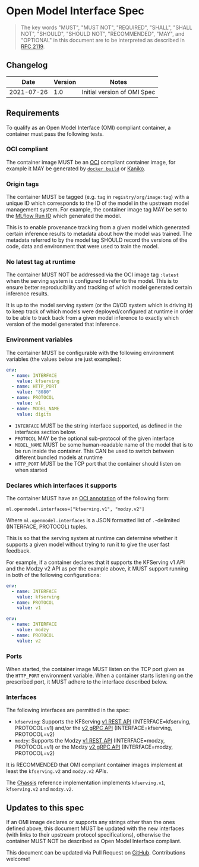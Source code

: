 # Open Model Interface Spec

> The key words "MUST", "MUST NOT", "REQUIRED", "SHALL", "SHALL NOT", "SHOULD", "SHOULD NOT", "RECOMMENDED",  "MAY", and "OPTIONAL" in this document are to be interpreted as described in [RFC 2119](https://datatracker.ietf.org/doc/html/rfc2119).

## Changelog

| Date       | Version | Notes                       |
|------------|---------|-----------------------------|
| 2021-07-26 | 1.0     | Initial version of OMI Spec |

## Requirements

To qualify as an Open Model Interface (OMI) compliant container, a container must pass the following tests.

### OCI compliant

The container image MUST be an [OCI](https://opencontainers.org/) compliant container image, for example it MAY be generated by [`docker build`](https://docs.docker.com/engine/reference/commandline/build/) or [Kaniko](https://github.com/GoogleContainerTools/kaniko).

### Origin tags

The container MUST be tagged (e.g. `tag` in `registry/org/image:tag`) with a unique ID which corresponds to the ID of the model in the upstream model management system.
For example, the container image tag MAY be set to the [MLflow Run ID](https://www.mlflow.org/docs/latest/model-registry.html) which generated the model.

This is to enable provenance tracking from a given model which generated certain inference results to metadata about how the model was trained.
The metadata referred to by the model tag SHOULD record the versions of the code, data and environment that were used to train the model.

### No latest tag at runtime

The container MUST NOT be addressed via the OCI image tag `:latest` when the serving system is configured to refer to the model.
This is to ensure better reproducibility and tracking of which model generated certain inference results.

It is up to the model serving system (or the CI/CD system which is driving it) to keep track of which models were deployed/configured at runtime in order to be able to track back from a given model inference to exactly which version of the model generated that inference.

### Environment variables

The container MUST be configurable with the following environment variables (the values below are just examples):
```yaml
env:
  - name: INTERFACE
    value: kfserving
  - name: HTTP_PORT
    value: "8080"
  - name: PROTOCOL
    value: v1
  - name: MODEL_NAME
    value: digits
```

* `INTERFACE` MUST be the string interface supported, as defined in the interfaces section below.
* `PROTOCOL` MAY be the optional sub-protocol of the given interface
* `MODEL_NAME` MUST be some human-readable name of the model that is to be run inside the container. This CAN be used to switch between different bundled models at runtime
* `HTTP_PORT` MUST be the TCP port that the container should listen on when started

### Declares which interfaces it supports

The container MUST have an [OCI annotation](https://github.com/opencontainers/image-spec/blob/main/annotations.md) of the following form:

```
ml.openmodel.interfaces=["kfserving.v1", "modzy.v2"]
```

Where `ml.openmodel.interfaces` is a JSON formatted list of `.`-delimited (INTERFACE, PROTOCOL) tuples.

This is so that the serving system at runtime can determine whether it supports a given model without trying to run it to give the user fast feedback.

For example, if a container declares that it supports the KFServing v1 API and the Modzy v2 API as per the example above, it MUST support running in both of the following configurations:

```yaml
env:
  - name: INTERFACE
    value: kfserving
  - name: PROTOCOL
    value: v1
```

```yaml
env:
  - name: INTERFACE
    value: modzy
  - name: PROTOCOL
    value: v2
```

### Ports

When started, the container image MUST listen on the TCP port given as the `HTTP_PORT` environment variable.
When a container starts listening on the prescribed port, it MUST adhere to the interface described below.

### Interfaces

The following interfaces are permitted in the spec:

* `kfserving`: Supports the KFServing [v1 REST API](https://github.com/kubeflow/kfserving/blob/master/docs/README.md#data-plane-v1) (INTERFACE=kfserving, PROTOCOL=v1) and/or the [v2 gRPC API](https://github.com/kubeflow/kfserving/tree/master/docs/predict-api/v2) (INTERFACE=kfserving, PROTOCOL=v2)
* `modzy`: Supports the Modzy [v1 REST API](https://models.modzy.com/docs/model-packaging/container-specifications) (INTERFACE=modzy, PROTOCOL=v1) or the Modzy [v2 gRPC API](https://models.modzy.com/docs/model-packaging/container-specifications-v2) (INTERFACE=modzy, PROTOCOL=v2)

It is RECOMMENDED that OMI compliant container images implement at least the `kfserving.v2` and `modzy.v2` APIs.

The [Chassis](https://chassis.ml) reference implementation implements `kfserving.v1`, `kfserving.v2` and `modzy.v2`.

## Updates to this spec

If an OMI image declares or supports any strings other than the ones defined above, this document MUST be updated with the new interfaces (with links to their upstream protocol specifications), otherwise the container MUST NOT be described as Open Model Interface compliant.

This document can be updated via Pull Request on [GitHub](https://github.com/modzy/openmodelinterface).
Contributions welcome!
